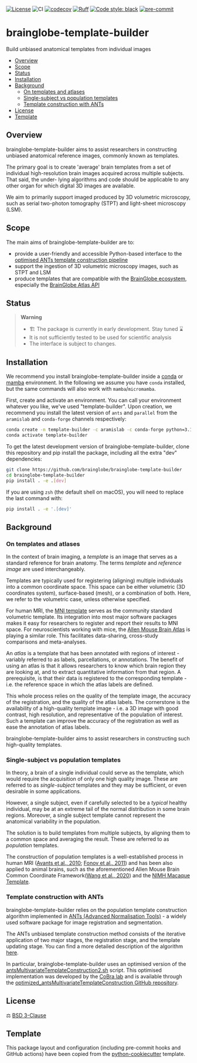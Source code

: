 [![License](https://img.shields.io/badge/License-BSD_3--Clause-orange.svg)](https://opensource.org/licenses/BSD-3-Clause)
![CI](https://img.shields.io/github/actions/workflow/status/brainglobe/brainglobe-template-builder/test_and_deploy.yml?label=CI)
[![codecov](https://codecov.io/gh/brainglobe/brainglobe-template-builder/branch/main/graph/badge.svg?token=P8CCH3TI8K)](https://codecov.io/gh/brainglobe/brainglobe-template-builder)
[![Ruff](https://img.shields.io/endpoint?url=https://raw.githubusercontent.com/charliermarsh/ruff/main/assets/badge/v0.json)](https://github.com/charliermarsh/ruff)
[![Code style: black](https://img.shields.io/badge/code%20style-black-000000.svg)](https://github.com/python/black)
[![pre-commit](https://img.shields.io/badge/pre--commit-enabled-brightgreen?logo=pre-commit&logoColor=white)](https://github.com/pre-commit/pre-commit)

# brainglobe-template-builder
Build unbiased anatomical templates from individual images

- [Overview](#overview)
- [Scope](#scope)
- [Status](#status)
- [Installation](#installation)
- [Background](#background)
  - [On templates and atlases](#on-templates-and-atlases)
  - [Single-subject vs population templates](#single-subject-vs-population-templates)
  - [Template construction with ANTs](#template-construction-with-ants)
- [License](#license)
- [Template](#template)

## Overview
brainglobe-template-builder aims to assist researchers in constructing unbiased anatomical reference images, commonly known as templates.

The primary goal is to create 'average' brain templates from a set of individual high-resolution brain images acquired across multiple subjects. That said, the under-
lying algorithms and code should be applicable to any other organ for which digital 3D images are available.

We aim to primarily support imaged produced by 3D volumetric microscopy, such as serial two-photon tomography (STPT) and light-sheet microscopy (LSM).

## Scope
The main aims of brainglobe-template-builder are to:
- provide a user-friendly and accessible Python-based interface to the [optimised ANTs template construction pipeline](#template-construction-with-ants)
- support the ingestion of 3D volumetric microscopy images, such as STPT and LSM
- produce templates that are compatible with the [BrainGlobe ecosystem](https://brainglobe.info/), especially the [BrainGlobe Atlas API](https://brainglobe.info/documentation/bg-atlasapi/index.html)

## Status
> **Warning**
> - 🏗️ The package is currently in early development. Stay tuned ⌛
> - It is not sufficiently tested to be used for scientific analysis
> - The interface is subject to changes.

## Installation

We recommend you install brainglobe-template-builder inside a [conda](https://docs.conda.io/en/latest/)
or [mamba](https://mamba.readthedocs.io/en/latest/index.html) environment.
In the following we assume you have `conda` installed,
but the same commands will also work with `mamba`/`micromamba`.

First, create and activate an environment.
You can call your environment whatever you like, we've used "template-builder". Upon creation, we recommend you install the latest version of `ants` and `parallel` from the `aramislab` and `conda-forge` channels respectively:

```sh
conda create -n template-builder -c aramislab -c conda-forge python=3.10 ants parallel
conda activate template-builder
```

To get the latest development version of brainglobe-template-builder, clone this repository and pip install the package, including all the extra "dev" dependencies:

```sh
git clone https://github.com/brainglobe/brainglobe-template-builder
cd brainglobe-template-builder
pip install . -e .[dev]
```
If you are using `zsh` (the default shell on macOS), you will need to replace the last command with:

```sh
pip install . -e '.[dev]'
```

## Background
### On templates and atlases
In the context of brain imaging, a *template* is an image that serves as a standard reference for brain anatomy. The terms *template* and *reference image* are used interchangeably.

Templates are typically used for registering (aligning) multiple individuals into a common coordinate space. This space can be either volumetric (3D coordinates system), surface-based (mesh), or a combination of both. Here, we refer to the volumetric case, unless otherwise specified.

For human MRI, the [MNI template](https://www.bic.mni.mcgill.ca/ServicesAtlases/ICBM152NLin2009) serves as the community standard volumetric template. Its integration into most major software packages makes it easy for researchers to register and report
their results to MNI space. For neuroscientists working with mice, the [Allen Mouse Brain Atlas](https://mouse.brain-map.org/static/atlas) is playing a similar role. This facilitates data-sharing, cross-study comparisons and meta-analyses.

An *atlas* is a template that has been annotated with regions of interest - variably referred to as labels, parcellations, or annotations. The benefit of using an atlas is that it allows researchers to know which brain region they are looking at, and to extract quantitative information from that region. A prerequisite, is that their data is registered
to the corresponding template - i.e. the reference space in which the atlas labels are defined.

This whole process relies on the quality of the template image, the accuracy of the registration, and the quality of the atlas labels. The cornerstone is the availability of a high-quality template image - i.e. a 3D image with good contrast, high resolution, and representative of the population of interest. Such a template can improve the accuracy of the registration as well as ease the annotation of atlas labels.

brainglobe-template-builder aims to assist researchers in constructing such high-quality templates.

### Single-subject vs population templates
In theory, a brain of a single individual could serve as the template, which would require the acquisition of only one high quality image. These are referred to as *single-subject* templates and they may be sufficient, or even desirable in some applications.

However, a single subject, even if carefully selected to be a *typical* healthy individual, may be at an extreme tail of the normal distribution in some brain regions. Moreover, a single subject template cannot represent the anatomical variability in the population.

The solution is to build templates from multiple subjects, by aligning them to a common space and averaging the result. These are referred to as *population* templates.

The construction of population templates is a well-established process in human MRI ([Avants et al., 2010](https://www.sciencedirect.com/science/article/pii/S1053811909010611); [Fonov et al., 2011](https://www.sciencedirect.com/science/article/pii/S1053811910010062#s0010)) and has been also applied to animal brains, such as the aforementioned Allen Mouse Brain Common Coordinate Framework([Wang et al., 2020](https://www.sciencedirect.com/science/article/pii/S0092867420304025#bib21)) and the [NIMH Macaque Template](https://www.sciencedirect.com/science/article/pii/S1053811921002743?via%3Dihub).

### Template construction with ANTs
brainglobe-template-builder relies on the population template construction algorithm implemented in [ANTs (Advanced Normalisation Tools)](http://stnava.github.io/ANTs/) - a widely used software package for image registration and segmentation.

The ANTs unbiased template construction method consists of the iterative application of two major stages, the registration stage, and the template updating stage. You can find a more detailed description of the algorithm [here](https://github.com/ANTsX/ANTs/issues/520).

In particular, brainglobe-template-builder uses an optimised version of the [antsMultivariateTemplateConstruction2.sh](https://github.com/ANTsX/ANTs/blob/master/Scripts/antsMultivariateTemplateConstruction2.sh) script. This optimised implementation was developed by the [CoBra lab](https://www.cobralab.ca/) and is available through the [optimized_antsMultivariateTemplateConstruction GitHub repository](https://github.com/CoBrALab/optimized_antsMultivariateTemplateConstruction/tree/master).

## License
⚖️ [BSD 3-Clause](https://opensource.org/license/bsd-3-clause/)

## Template
This package layout and configuration (including pre-commit hooks and GitHub actions) have been copied from the [python-cookiecutter](https://github.com/neuroinformatics-unit/python-cookiecutter) template.
